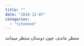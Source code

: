 ```yaml
---
title: ""
date: "2018-12-07"
categories: 
  - "tytomood"
---
```


منتظر ماندی، چون دوستان منتظر میمانند
